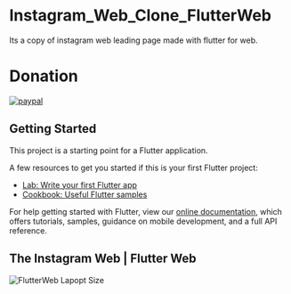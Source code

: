 # Instagram_Web_Clone_FlutterWeb

Its a copy of instagram web leading page made with flutter for web.

# Donation
[![paypal](https://www.paypalobjects.com/en_US/i/btn/btn_donateCC_LG.gif)](https://www.paypal.me/nikhil269)

## Getting Started

This project is a starting point for a Flutter application.

A few resources to get you started if this is your first Flutter project:

- [Lab: Write your first Flutter app](https://flutter.dev/docs/get-started/codelab)
- [Cookbook: Useful Flutter samples](https://flutter.dev/docs/cookbook)

For help getting started with Flutter, view our
[online documentation](https://flutter.dev/docs), which offers tutorials,
samples, guidance on mobile development, and a full API reference.

## The Instagram Web | Flutter Web

![FlutterWeb Lapopt Size](https://ibb.co/jWgpM57)
